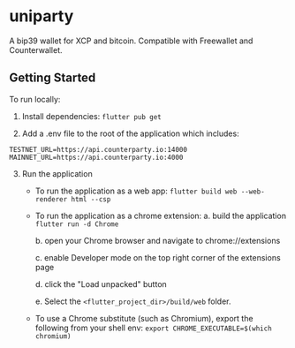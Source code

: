 # uniparty

A bip39 wallet for XCP and bitcoin. Compatible with Freewallet and Counterwallet.

## Getting Started

To run locally:

1. Install dependencies:
`flutter pub get`

2. Add a .env file to the root of the application which includes:
```
TESTNET_URL=https://api.counterparty.io:14000
MAINNET_URL=https://api.counterparty.io:4000
```

3. Run the application

    - To run the application as a web app:
    `flutter build web --web-renderer html --csp`

    - To run the application as a chrome extension:
        a. build the application
        `flutter run -d Chrome`

        b. open your Chrome browser and navigate to chrome://extensions

        c. enable Developer mode on the top right corner of the extensions page

        d. click the "Load unpacked" button

        e.  Select the `<flutter_project_dir>/build/web` folder.

    - To use a Chrome substitute (such as Chromium), export the following from your shell env:
    `export CHROME_EXECUTABLE=$(which chromium)`
